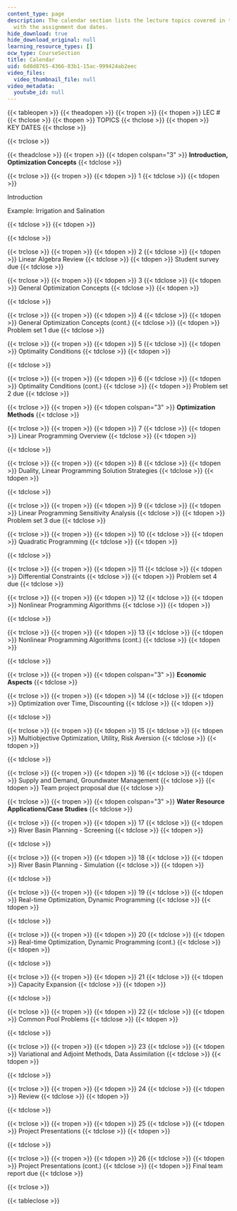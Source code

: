 ```yaml
---
content_type: page
description: The calendar section lists the lecture topics covered in the course along
  with the assignment due dates.
hide_download: true
hide_download_original: null
learning_resource_types: []
ocw_type: CourseSection
title: Calendar
uid: 6d8d8765-4366-83b1-15ac-999424ab2eec
video_files:
  video_thumbnail_file: null
video_metadata:
  youtube_id: null
---
```


{{< tableopen >}}
{{< theadopen >}}
{{< tropen >}}
{{< thopen >}}
LEC #
{{< thclose >}}
{{< thopen >}}
TOPICS
{{< thclose >}}
{{< thopen >}}
KEY DATES
{{< thclose >}}

{{< trclose >}}

{{< theadclose >}}
{{< tropen >}}
{{< tdopen colspan="3" >}}
**Introduction, Optimization Concepts**
{{< tdclose >}}

{{< trclose >}}
{{< tropen >}}
{{< tdopen >}}
1
{{< tdclose >}}
{{< tdopen >}}


Introduction

Example: Irrigation and Salination


{{< tdclose >}}
{{< tdopen >}}

{{< tdclose >}}

{{< trclose >}}
{{< tropen >}}
{{< tdopen >}}
2
{{< tdclose >}}
{{< tdopen >}}
Linear Algebra Review
{{< tdclose >}}
{{< tdopen >}}
Student survey due
{{< tdclose >}}

{{< trclose >}}
{{< tropen >}}
{{< tdopen >}}
3
{{< tdclose >}}
{{< tdopen >}}
General Optimization Concepts
{{< tdclose >}}
{{< tdopen >}}

{{< tdclose >}}

{{< trclose >}}
{{< tropen >}}
{{< tdopen >}}
4
{{< tdclose >}}
{{< tdopen >}}
General Optimization Concepts (cont.)
{{< tdclose >}}
{{< tdopen >}}
Problem set 1 due
{{< tdclose >}}

{{< trclose >}}
{{< tropen >}}
{{< tdopen >}}
5
{{< tdclose >}}
{{< tdopen >}}
Optimality Conditions
{{< tdclose >}}
{{< tdopen >}}

{{< tdclose >}}

{{< trclose >}}
{{< tropen >}}
{{< tdopen >}}
6
{{< tdclose >}}
{{< tdopen >}}
Optimality Conditions (cont.)
{{< tdclose >}}
{{< tdopen >}}
Problem set 2 due
{{< tdclose >}}

{{< trclose >}}
{{< tropen >}}
{{< tdopen colspan="3" >}}
**Optimization Methods**
{{< tdclose >}}

{{< trclose >}}
{{< tropen >}}
{{< tdopen >}}
7
{{< tdclose >}}
{{< tdopen >}}
Linear Programming Overview
{{< tdclose >}}
{{< tdopen >}}

{{< tdclose >}}

{{< trclose >}}
{{< tropen >}}
{{< tdopen >}}
8
{{< tdclose >}}
{{< tdopen >}}
Duality, Linear Programming Solution Strategies
{{< tdclose >}}
{{< tdopen >}}

{{< tdclose >}}

{{< trclose >}}
{{< tropen >}}
{{< tdopen >}}
9
{{< tdclose >}}
{{< tdopen >}}
Linear Programming Sensitivity Analysis
{{< tdclose >}}
{{< tdopen >}}
Problem set 3 due
{{< tdclose >}}

{{< trclose >}}
{{< tropen >}}
{{< tdopen >}}
10
{{< tdclose >}}
{{< tdopen >}}
Quadratic Programming
{{< tdclose >}}
{{< tdopen >}}

{{< tdclose >}}

{{< trclose >}}
{{< tropen >}}
{{< tdopen >}}
11
{{< tdclose >}}
{{< tdopen >}}
Differential Constraints
{{< tdclose >}}
{{< tdopen >}}
Problem set 4 due
{{< tdclose >}}

{{< trclose >}}
{{< tropen >}}
{{< tdopen >}}
12
{{< tdclose >}}
{{< tdopen >}}
Nonlinear Programming Algorithms
{{< tdclose >}}
{{< tdopen >}}

{{< tdclose >}}

{{< trclose >}}
{{< tropen >}}
{{< tdopen >}}
13
{{< tdclose >}}
{{< tdopen >}}
Nonlinear Programming Algorithms (cont.)
{{< tdclose >}}
{{< tdopen >}}

{{< tdclose >}}

{{< trclose >}}
{{< tropen >}}
{{< tdopen colspan="3" >}}
**Economic Aspects**
{{< tdclose >}}

{{< trclose >}}
{{< tropen >}}
{{< tdopen >}}
14
{{< tdclose >}}
{{< tdopen >}}
Optimization over Time, Discounting
{{< tdclose >}}
{{< tdopen >}}

{{< tdclose >}}

{{< trclose >}}
{{< tropen >}}
{{< tdopen >}}
15
{{< tdclose >}}
{{< tdopen >}}
Multiobjective Optimization, Utility, Risk Aversion
{{< tdclose >}}
{{< tdopen >}}

{{< tdclose >}}

{{< trclose >}}
{{< tropen >}}
{{< tdopen >}}
16
{{< tdclose >}}
{{< tdopen >}}
Supply and Demand, Groundwater Management
{{< tdclose >}}
{{< tdopen >}}
Team project proposal due
{{< tdclose >}}

{{< trclose >}}
{{< tropen >}}
{{< tdopen colspan="3" >}}
**Water Resource Applications/Case Studies**
{{< tdclose >}}

{{< trclose >}}
{{< tropen >}}
{{< tdopen >}}
17
{{< tdclose >}}
{{< tdopen >}}
River Basin Planning - Screening
{{< tdclose >}}
{{< tdopen >}}

{{< tdclose >}}

{{< trclose >}}
{{< tropen >}}
{{< tdopen >}}
18
{{< tdclose >}}
{{< tdopen >}}
River Basin Planning - Simulation
{{< tdclose >}}
{{< tdopen >}}

{{< tdclose >}}

{{< trclose >}}
{{< tropen >}}
{{< tdopen >}}
19
{{< tdclose >}}
{{< tdopen >}}
Real-time Optimization, Dynamic Programming
{{< tdclose >}}
{{< tdopen >}}

{{< tdclose >}}

{{< trclose >}}
{{< tropen >}}
{{< tdopen >}}
20
{{< tdclose >}}
{{< tdopen >}}
Real-time Optimization, Dynamic Programming (cont.)
{{< tdclose >}}
{{< tdopen >}}

{{< tdclose >}}

{{< trclose >}}
{{< tropen >}}
{{< tdopen >}}
21
{{< tdclose >}}
{{< tdopen >}}
Capacity Expansion
{{< tdclose >}}
{{< tdopen >}}

{{< tdclose >}}

{{< trclose >}}
{{< tropen >}}
{{< tdopen >}}
22
{{< tdclose >}}
{{< tdopen >}}
Common Pool Problems
{{< tdclose >}}
{{< tdopen >}}

{{< tdclose >}}

{{< trclose >}}
{{< tropen >}}
{{< tdopen >}}
23
{{< tdclose >}}
{{< tdopen >}}
Variational and Adjoint Methods, Data Assimilation
{{< tdclose >}}
{{< tdopen >}}

{{< tdclose >}}

{{< trclose >}}
{{< tropen >}}
{{< tdopen >}}
24
{{< tdclose >}}
{{< tdopen >}}
Review
{{< tdclose >}}
{{< tdopen >}}

{{< tdclose >}}

{{< trclose >}}
{{< tropen >}}
{{< tdopen >}}
25
{{< tdclose >}}
{{< tdopen >}}
Project Presentations
{{< tdclose >}}
{{< tdopen >}}

{{< tdclose >}}

{{< trclose >}}
{{< tropen >}}
{{< tdopen >}}
26
{{< tdclose >}}
{{< tdopen >}}
Project Presentations (cont.)
{{< tdclose >}}
{{< tdopen >}}
Final team report due
{{< tdclose >}}

{{< trclose >}}

{{< tableclose >}}